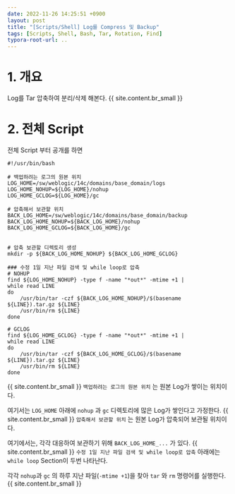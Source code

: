 ```yaml
---
date: 2022-11-26 14:25:51 +0900
layout: post
title: "[Scripts/Shell] Log를 Compress 및 Backup"
tags: [Scripts, Shell, Bash, Tar, Rotation, Find]
typora-root-url: ..
---
```


# 1. 개요

Log를 Tar 압축하여 분리/삭제 해본다.
{{ site.content.br_small }}
# 2. 전체 Script

전체 Script 부터 공개를 하면

```shell
#!/usr/bin/bash

# 백업하려는 로그의 원본 위치
LOG_HOME=/sw/weblogic/14c/domains/base_domain/logs
LOG_HOME_NOHUP=${LOG_HOME}/nohup
LOG_HOME_GCLOG=${LOG_HOME}/gc

# 압축해서 보관할 위치
BACK_LOG_HOME=/sw/weblogic/14c/domains/base_domain/backup
BACK_LOG_HOME_NOHUP=${BACK_LOG_HOME}/nohup
BACK_LOG_HOME_GCLOG=${BACK_LOG_HOME}/gc


# 압축 보관할 디렉토리 생성
mkdir -p ${BACK_LOG_HOME_NOHUP} ${BACK_LOG_HOME_GCLOG}

### 수정 1일 지난 파일 검색 및 while loop로 압축
# NOHUP
find ${LOG_HOME_NOHUP} -type f -name "*out*" -mtime +1 |
while read LINE
do
	/usr/bin/tar -czf ${BACK_LOG_HOME_NOHUP}/$(basename ${LINE}).tar.gz ${LINE}
	/usr/bin/rm ${LINE}
done

# GCLOG
find ${LOG_HOME_GCLOG} -type f -name "*out*" -mtime +1 |
while read LINE
do
	/usr/bin/tar -czf ${BACK_LOG_HOME_GCLOG}/$(basename ${LINE}).tar.gz ${LINE}
	/usr/bin/rm ${LINE}
done
```
{{ site.content.br_small }}
`백업하려는 로그의 원본 위치` 는 원본 Log가 쌓이는 위치이다.

여기서는 `LOG_HOME` 아래에 `nohup` 과 `gc` 디렉토리에 많은 Log가 쌓인다고 가정한다.
{{ site.content.br_small }}
`압축해서 보관할 위치` 는 원본 Log가 압축되어 보관될 위치이다.

여기에서는, 각각 대응하여 보관하기 위해 `BACK_LOG_HOME_...` 가 있다.
{{ site.content.br_small }}
`수정 1일 지난 파일 검색 및 while loop로 압축` 아래에는 `while loop` Section이 두번 나타난다.

각각 `nohup`과 `gc` 의 하루 지난 파일(`-mtime +1`)을 찾아 `tar` 와 `rm` 명령어를 실행한다.
{{ site.content.br_small }}
